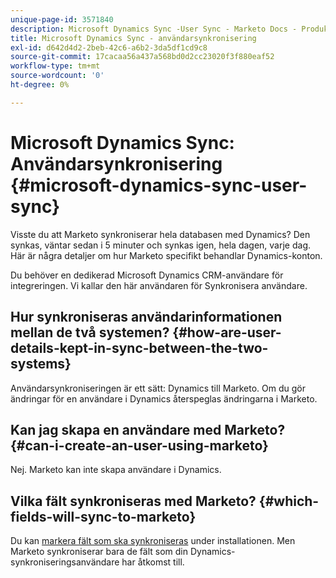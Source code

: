 ```yaml
---
unique-page-id: 3571840
description: Microsoft Dynamics Sync -User Sync - Marketo Docs - Produktdokumentation
title: Microsoft Dynamics Sync - användarsynkronisering
exl-id: d642d4d2-2beb-42c6-a6b2-3da5df1cd9c8
source-git-commit: 17cacaa56a437a568bd0d2cc23020f3f880eaf52
workflow-type: tm+mt
source-wordcount: '0'
ht-degree: 0%

---
```


# Microsoft Dynamics Sync: Användarsynkronisering {#microsoft-dynamics-sync-user-sync}

Visste du att Marketo synkroniserar hela databasen med Dynamics? Den synkas, väntar sedan i 5 minuter och synkas igen, hela dagen, varje dag. Här är några detaljer om hur Marketo specifikt behandlar Dynamics-konton.

Du behöver en dedikerad Microsoft Dynamics CRM-användare för integreringen. Vi kallar den här användaren för Synkronisera användare.

## Hur synkroniseras användarinformationen mellan de två systemen? {#how-are-user-details-kept-in-sync-between-the-two-systems}

Användarsynkroniseringen är ett sätt: Dynamics till Marketo. Om du gör ändringar för en användare i Dynamics återspeglas ändringarna i Marketo.

## Kan jag skapa en användare med Marketo? {#can-i-create-an-user-using-marketo}

Nej. Marketo kan inte skapa användare i Dynamics.

## Vilka fält synkroniseras med Marketo? {#which-fields-will-sync-to-marketo}

Du kan [markera fält som ska synkroniseras](/help/marketo/product-docs/crm-sync/microsoft-dynamics-sync/sync-setup/microsoft-dynamics-365/step-4-of-4-connect.md#select-fields-to-sync) under installationen. Men Marketo synkroniserar bara de fält som din Dynamics-synkroniseringsanvändare har åtkomst till.
